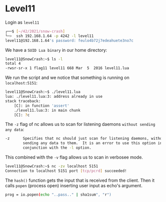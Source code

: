 # Level11

Login as `level11`

```bash
┌──$ [~/42/2021/snow-crash]
└─>  ssh 192.168.1.64 -p 4242 -l level11
level11@192.168.1.64's password: feulo4b72j7edeahuete3no7c
```

We have a `SUID Lua binary` in our home directory:

```bash
level11@SnowCrash:~$ ls -l
total 4
-rwsr-sr-x 1 flag11 level11 668 Mar  5  2016 level11.lua
```

We run the script and we notice that something is running on `localhost:5151`:

```bash
level11@SnowCrash:~$ ./level11.lua
lua: ./level11.lua:3: address already in use
stack traceback:
	[C]: in function 'assert'
	./level11.lua:3: in main chunk
	[C]: ?c
```

The `-z` flag of nc allows us to scan for listening daemons `without sending any data`:

```bash
-z      Specifies that nc should just scan for listening daemons, without
        sending any data to them.  It is an error to use this option in
        conjunction with the -l option.
```

This combined with the `-v` flag allows us to scan in verbosee mode.

```bash
level11@SnowCrash:~$ nc -zv localhost 5151
Connection to localhost 5151 port [tcp/pcrd] succeeded!
```

The `hash()` function gets the input that is received from the client. Then it calls `popen` (process open) inserting user input as echo's argument.

```bash
prog = io.popen(echo "..pass.." | sha1sum", "r")
```